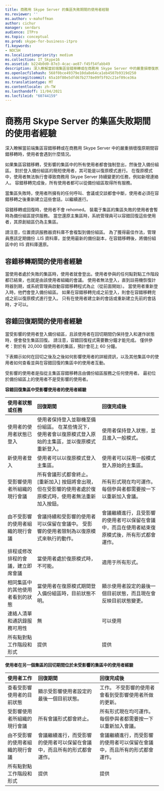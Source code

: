 ```yaml
---
title: 商務用 Skype Server 的集區失敗期間的使用者經驗
ms.reviewer: ''
ms.author: v-mahoffman
author: cichur
manager: serdars
audience: ITPro
ms.topic: conceptual
ms.prod: skype-for-business-itpro
f1.keywords:
- NOCSH
ms.localizationpriority: medium
ms.collection: IT_Skype16
ms.assetid: b224b0d0-87e3-4cac-ae87-f45f54fabb49
description: 深入瞭解當前端集區容錯移轉或在商務用 Skype Server 中的嚴重損壞復原期間容錯移轉時，使用者會遇到什麼情況。
ms.openlocfilehash: 568f0bce49379e10da8e64ca1eb4507b9319d250
ms.sourcegitcommit: 65a10f80e5dfd67b2778e09f5f92c21ef09ce36a
ms.translationtype: MT
ms.contentlocale: zh-TW
ms.lasthandoff: 11/04/2021
ms.locfileid: "60744159"
---
```

# <a name="user-experience-during-pool-failure-in-skype-for-business-server"></a>商務用 Skype Server 的集區失敗期間的使用者經驗
 
深入瞭解當前端集區容錯移轉或在商務用 Skype Server 中的嚴重損壞復原期間容錯移轉時，使用者會遇到什麼情況。
  
如果集區容錯移轉，受影響的集區中的所有使用者都會強制登出，然後登入備份組區。 對於登入備份組區的簡短使用者，其可能是以復原模式進行。 在復原模式中，使用者無法執行會導致商務用 Skype Server 持續變更的任務，例如新增連絡人。 容錯移轉完成後，所有使用者都可以從備份組區取得所有服務。
  
當集區失敗時，使用者所擁有的任何呼叫、會議或交談都會中斷，使用者必須在容錯移轉之後重新建立這些會話，以繼續進行。
  
容錯移轉或回復時，使用者不會 rehomed。 裝載于集區的集區失敗的使用者會暫時為備份組區提供服務。 當您還原主集區時，系統管理員可以容錯回復這些使用者，其原創組區仍為主集區。
  
請注意，位置資訊服務器資料庫不會複製到備份組區。 為了獲得最佳作法，管理員應該定期備份 .LIS 資料庫，並使用最新的備份副本，在容錯移轉後，將備份組區中的 IIS 資料庫還原。
  
## <a name="user-experience-during-failover"></a>容錯移轉期間的使用者經驗

當使用者處於失敗的集區時，使用者就會登出。使用者參與的任何點對點工作階段都已結束，也就是由該使用者組織的會議。 使用者無法登入，直到註冊機恢復計時器到期，或系統管理員啟動容錯移轉程式為止（從前面開始）。 當使用者重新登入時，他們會登入備份組區。 如果在容錯移轉完成之前登入，則會在容錯移轉完成之前以復原模式進行登入。 只有在使用者建立新的會話或重新建立先前的會話時，才可以。
  
## <a name="user-experience-during-failback"></a>容錯回復期間的使用者經驗

當受影響的使用者登入備份組區，且該使用者在回切期間仍保持登入和運作狀態時，便會發生集區回復。 請注意，容錯回復程式需要數分鐘才能完成。 僅供參考：對於有 20,000 個使用者的集區，預計會花上 60 分鐘。
  
下表顯示如何在回切之後及之後如何影響使用者的詳細資訊，以及其他集區中的使用者如何查看並與在容錯回復的集區中的使用者互動。 
  
受影響的使用者是指從主集區容錯移轉且由備份組區服務之任何使用者。 最初位於備份組區上的使用者不是受影響的使用者。
  
**容錯回復集區中受影響使用者的使用者經驗**

|**使用者狀態或任務**|**回復期間**|**回復完成後**|
|:-----|:-----|:-----|
|使用者的使用者狀態已登入  <br/> |使用者保持登入並聯機至備份組區。 在某些情況下，使用者會以復原模式登入原始的主集區，並以復原模式重新登入。  <br/> |使用者保持登入狀態，並且進入一般模式。  <br/> |
|新使用者登入  <br/> |使用者可以以復原模式登入主集區。  <br/> |使用者可以採用一般模式登入原始的主集區。  <br/> |
|受影響使用者所組織的現行會議  <br/> |所有會議形式都會終止。 [重新加入] 按鈕將會出現，但在受影響的使用者處於復原模式時，使用者無法重新加入按鈕。  <br/> |所有形式現在均可運作。 每個參與者都需要按一下以重新加入會議。  <br/> |
|由不受影響的使用者組織的現行會議  <br/> |會議持續和受影響的使用者可以保留在會議中。 受影響的使用者限制為以復原模式來執行的動作。  <br/> |會議繼續進行，且受影響的使用者可以保留在會議中，而且在使用者結束復原模式後，所有形式都會運作。  <br/> |
|排程或修改排程的會議，建立即席會議  <br/> |當使用者處於復原模式時，不可能。  <br/> |適用于所有形式。  <br/> |
|相同集區中的其他使用者看到的狀態  <br/> |當使用者在復原模式期間登入備份組區時，目前狀態不明。  <br/> |顯示使用者設定的最後一個目前狀態，而且現在會反映目前狀態變更。  <br/> |
|連絡人清單和通訊錄服務可用性  <br/> |無  <br/> |可以使用  <br/> |
|所有點對點工作階段和形式  <br/> |提供  <br/> |提供  <br/> |
   
**使用者在另一個集區的回切期間位於未受影響的集區中的使用者經驗**

|**使用者工作**|**回復期間**|**回復完成後**|
|:-----|:-----|:-----|
|查看受影響使用者的目前狀態  <br/> |顯示受影響使用者設定的最後一個目前狀態。  <br/> |工作。 不受影響的使用者會看到受影響使用者所做的更新。  <br/> |
|受影響使用者所組織的現行會議  <br/> |所有會議形式都會終止。  <br/> |所有形式現在均可運作。 每個參與者都需要按一下以重新加入會議。  <br/> |
|由不受影響的使用者組織的現行會議  <br/> |會議繼續進行，而受影響的使用者可以保留在會議中，而且所有的形式都會運作。  <br/> |會議繼續進行，而受影響的使用者可以保留在會議中，而且所有的形式都會運作。  <br/> |
|所有點對點工作階段和形式  <br/> |提供  <br/> |提供  <br/> |
   

